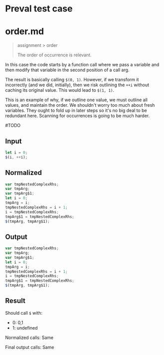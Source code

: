 # Preval test case

# order.md

> assignment > order
>
> The order of occurrence is relevant.

In this case the code starts by a function call where we pass a variable and then modify that variable in the second position of a call arg.

The result is basically calling `$(0, 1)`. However, if we transform it incorrectly (and we did, initially), then we risk outlining the `++i` without caching its original value. This would lead to `$(1, 1)`.

This is an example of why, if we outline one value, we must outline all values, and maintain the order. We shouldn't worry too much about fresh variables. They ought to fold up in later steps so it's no big deal to be redundant here. Scanning for occurrences is going to be much harder.

#TODO

## Input

`````js filename=intro
let i = 0;
$(i, ++i);
`````

## Normalized

`````js filename=intro
var tmpNestedComplexRhs;
var tmpArg;
var tmpArg$1;
let i = 0;
tmpArg = i;
tmpNestedComplexRhs = i + 1;
i = tmpNestedComplexRhs;
tmpArg$1 = tmpNestedComplexRhs;
$(tmpArg, tmpArg$1);
`````

## Output

`````js filename=intro
var tmpNestedComplexRhs;
var tmpArg;
var tmpArg$1;
let i = 0;
tmpArg = i;
tmpNestedComplexRhs = i + 1;
i = tmpNestedComplexRhs;
tmpArg$1 = tmpNestedComplexRhs;
$(tmpArg, tmpArg$1);
`````

## Result

Should call `$` with:
 - 0: 0,1
 - 1: undefined

Normalized calls: Same

Final output calls: Same
